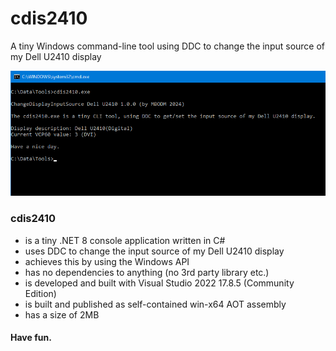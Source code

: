 # cdis2410
A tiny Windows command-line tool using DDC to change the input source of my Dell U2410 display

![WADH](screenshot.png)

### cdis2410
- is a tiny .NET 8 console application written in C#
- uses DDC to change the input source of my Dell U2410 display
- achieves this by using the Windows API
- has no dependencies to anything (no 3rd party library etc.)
- is developed and built with Visual Studio 2022 17.8.5 (Community Edition)
- is built and published as self-contained win-x64 AOT assembly
- has a size of 2MB

#### Have fun.
